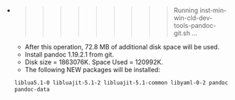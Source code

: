 * >>>>>>>>> Running inst-min-win-cld-dev-tools-pandoc-git.sh ...
  * After this operation, 72.8 MB of additional disk space will be used.
  * Install pandoc 1.19.2.1 from git.
  * Disk size = 1863076K. Space Used = 120992K.
  * The following NEW packages will be installed:
  ```bash
  liblua5.1-0 libluajit-5.1-2 libluajit-5.1-common libyaml-0-2 pandoc
  pandoc-data
  ```
